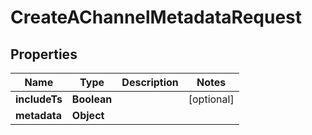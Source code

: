 

# CreateAChannelMetadataRequest


## Properties

| Name | Type | Description | Notes |
|------------ | ------------- | ------------- | -------------|
|**includeTs** | **Boolean** |  |  [optional] |
|**metadata** | **Object** |  |  |



